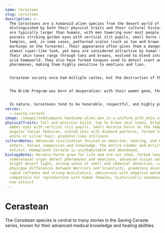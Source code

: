 ```yaml
---
name: Cerastean
slug: cerastean
description: >-
  The Cerasteans are a humanoid alien species from the desert world of Ceraste,
  distinguished by both their physical traits and their cultural history. They
  are typically larger than humans, with men towering over most people, and they
  possess striking golden eyes with vertical slit pupils, small horns at the
  temples, and, in some cases, patterned scales (such as tan and brown diamond
  markings on the forearms). Their appearance often gives them a dangerous,
  almost viper-like look, yet many are considered attractive by human standards.
  Their skin tones range through tans and browns, evolved to blend into their
  arid homeworld. They also have forked tongues used to detect scent and
  pheromones, making them highly sensitive to emotions and lies.


  Cerastean society once had multiple castes, but the destruction of their planet wiped out their ruling and female populations. Only the Warrior caste (names beginning with D’), who are physically larger and protective by nature, and the Scientist caste (names beginning with L’), who are smaller, cerebral, and analytical, remain. Warriors serve as protectors and soldiers, while Scientists now hold the highest ranks. Their original females were smaller than human women, fierce, and venomous, but unable to survive long-term space travel – none were aboard the fleet when catastrophe struck.


  The Bride Program was born of desperation: with their women gone, the Cerasteans faced extinction. Their exploration fleet, which had been searching for a new home, encountered Earth and discovered that human women are biologically compatible. In exchange for advanced technology and cures for diseases like leukemia and lymphoma, they asked for female volunteers willing to form partnerships and have children with Cerastean men. Volunteers may choose their partners, leave the program at any time, and are promised respectful treatment.


  In nature, Cerasteans tend to be honorable, respectful, and highly protective of those under their care. While their predatory heritage and imposing appearance can be intimidating, many display warmth, curiosity, and a strong sense of duty. Warriors often exhibit a protective instinct toward humans, while Scientists show fascination with human culture, resilience, and adaptability. Having focused for so long on survival, contact with humanity has rekindled their capacity for joy, humor, and deeper connection.
series:
  - saving-ceraste
image: /images/toddsampson_handsome_alien_man_in_a_uniform_with_skin_covered_i_cd9b9028-6cf7-49c3-b5a1-dcd8b938a696.png
physicalTraits: Tall and muscular build, tan to brown skin tones, bright gold or
  amber eyes with vertical slit pupils, small keratin horns at the temples,
  angular facial features, scaled skin with diamond patterns, forked tongue,
  white or silver hair, predator-like stillness
cultureNotes: Advanced civilization focused on medicine, healing, and helping
  others. Values compassion and knowledge. The entire Leader and Artist caste is
  extinct. Homeplanet Ceraste is uninhabitable and abandoned.
biologyNotes: Keratin horns grow for life and are not shed, forked tongue and
  vomeronasal organ detect pheromones and emotions, advanced vision adapted to
  bright desert light, strong sense of smell and chemical detection, caste-based
  physique differences between Warriors and Scientists, predatory ancestry with
  rapid reflexes and strong musculature, omnivorous with adaptive metabolism,
  compatible for reproduction with human females, historically venomous females
  now extinct
---
```


# Cerastean

The Cerastean species is central to many stories in the Saving Ceraste series, known for their advanced medical knowledge and healing abilities.
